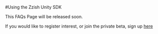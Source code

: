 #Using the Zzish Unity SDK

This FAQs Page will be released soon.

If you would like to register interest, or join the private beta, sign up [here](https://www.youtube.com/watch?v=dQw4w9WgXcQ)




